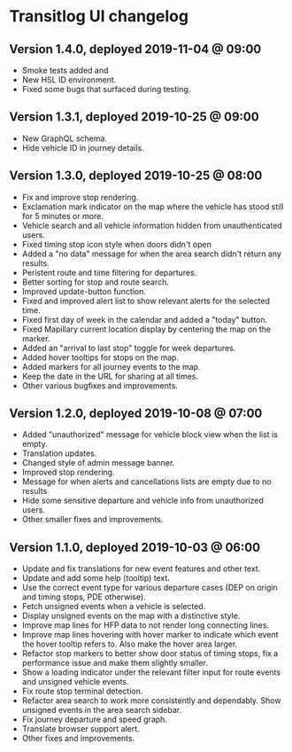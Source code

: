 # Transitlog UI changelog

## Version 1.4.0, deployed 2019-11-04 @ 09:00

- Smoke tests added and 
- New HSL ID environment.
- Fixed some bugs that surfaced during testing.

## Version 1.3.1, deployed 2019-10-25 @ 09:00

- New GraphQL schema.
- Hide vehicle ID in journey details.

## Version 1.3.0, deployed 2019-10-25 @ 08:00

- Fix and improve stop rendering.
- Exclamation mark indicator on the map where the vehicle has stood still for 5 minutes or more.
- Vehicle search and all vehicle information hidden from unauthenticated users.
- Fixed timing stop icon style when doors didn't open
- Added a "no data" message for when the area search didn't return any results.
- Peristent route and time filtering for departures.
- Better sorting for stop and route search.
- Improved update-button function.
- Fixed and improved alert list to show relevant alerts for the selected time.
- Fixed first day of week in the calendar and added a "today" button.
- Fixed Mapillary current location display by centering the map on the marker.
- Added an "arrival to last stop" toggle for week departures.
- Added hover tooltips for stops on the map.
- Added markers for all journey events to the map.
- Keep the date in the URL for sharing at all times.
- Other various bugfixes and improvements.

## Version 1.2.0, deployed 2019-10-08 @ 07:00

- Added "unauthorized" message for vehicle block view when the list is empty.
- Translation updates.
- Changed style of admin message banner.
- Improved stop rendering.
- Message for when alerts and cancellations lists are empty due to no results
- Hide some sensitive departure and vehicle info from unauthorized users.
- Other smaller fixes and improvements.

## Version 1.1.0, deployed 2019-10-03 @ 06:00

- Update and fix translations for new event features and other text.
- Update and add some help (tooltip) text.
- Use the correct event type for various departure cases (DEP on origin and timing stops, PDE otherwise).
- Fetch unsigned events when a vehicle is selected.
- Display unsigned events on the map with a distinctive style.
- Improve map lines for HFP data to not render long connecting lines.
- Improve map lines hovering with hover marker to indicate which event the hover tooltip refers to. Also make the hover area larger.
- Refactor stop markers to better show door status of timing stops, fix a performance issue and make them slightly smaller.
- Show a loading indicator under the relevant filter input for route events and unsigned vehicle events.
- Fix route stop terminal detection.
- Refactor area search to work more consistently and dependably. Show unsigned events in the area search sidebar.
- Fix journey departure and speed graph.
- Translate browser support alert.
- Other fixes and improvements.
